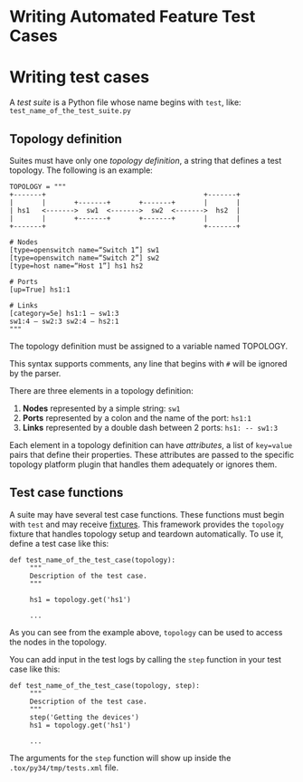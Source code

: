 Writing Automated Feature Test Cases
=================

Writing test cases
==================

A *test suite* is a Python file whose name begins with `test`, like:
`test_name_of_the_test_suite.py`

Topology definition
-------------------

Suites must have only one *topology definition*, a string that defines a
test topology. The following is an example:

    TOPOLOGY = """
    +-------+                                       +-------+
    |       |       +-------+       +-------+       |       |
    | hs1   <------->  sw1  <------->  sw2  <------->  hs2  |
    |       |       +-------+       +-------+       |       |
    +-------+                                       +-------+

    # Nodes
    [type=openswitch name=“Switch 1”] sw1
    [type=openswitch name=“Switch 2”] sw2
    [type=host name=“Host 1”] hs1 hs2

    # Ports
    [up=True] hs1:1

    # Links
    [category=5e] hs1:1 – sw1:3
    sw1:4 – sw2:3 sw2:4 – hs2:1
    """

The topology definition must be assigned to a variable named TOPOLOGY.

This syntax supports comments, any line that begins with `#` will be
ignored by the parser.

There are three elements in a topology definition:

1.  **Nodes** represented by a simple string: `sw1`
2.  **Ports** represented by a colon and the name of the port: `hs1:1`
3.  **Links** represented by a double dash between 2 ports:
    `hs1: -- sw1:3`

Each element in a topology definition can have *attributes*, a list of
`key=value` pairs that define their properties. These attributes are
passed to the specific topology platform plugin that handles them
adequately or ignores them.

Test case functions
-------------------

A suite may have several test case functions. These functions must begin
with `test` and may receive [fixtures]. This framework provides the
`topology` fixture that handles topology setup and teardown
automatically. To use it, define a test case like this:

    def test_name_of_the_test_case(topology):
         """
         Description of the test case.
         """

         hs1 = topology.get('hs1')

         ...

As you can see from the example above, `topology` can be used to access
the nodes in the topology.

You can add input in the test logs by calling the `step` function in
your test case like this:

    def test_name_of_the_test_case(topology, step):
         """
         Description of the test case.
         """
         step('Getting the devices')
         hs1 = topology.get('hs1')

         ...

The arguments for the `step` function will show up inside the
`.tox/py34/tmp/tests.xml` file.

  [fixtures]: https://pytest.org/latest/fixture.html?highlight=fixtures
